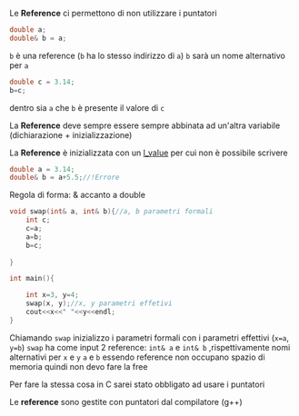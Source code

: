 
Le **Reference** ci permettono di non utilizzare i puntatori
```c++
double a;
double& b = a;
```
`b` è una reference (`b` ha lo stesso indirizzo di `a`)
`b` sarà un nome alternativo per `a` 

```c++
double c = 3.14;
b=c;
```
dentro sia `a` che `b` è presente il valore di `c`

La **Reference** deve sempre essere sempre abbinata ad un'altra variabile (dichiarazione + inizializzazione)

La **Reference** è inizializzata con un [l_value](https://www.oreilly.com/library/view/c-in-a/059600298X/ch03s01.html#:~:text=An%20rvalue%20is%20an%20expression,any%20storage%20associated%20with%20it.) per cui non è possibile scrivere
```c++
double a = 3.14;
double& b = a+5.5;//!Errore
```

Regola di forma: & accanto a double

```c++
void swap(int& a, int& b){//a, b parametri formali
	int c;
	c=a;
	a=b;
	b=c;
	
}

int main(){

	int x=3, y=4;
	swap(x, y);//x, y parametri effetivi
	cout<<x<<" "<<y<<endl;
}
```

Chiamando `swap` inizializzo i parametri formali con i parametri effettivi (`x=a`, `y=b`)
`swap` ha come input 2 reference: `int& a` e `int& b` ,rispettivamente nomi alternativi per `x` e `y`
`a` e `b` essendo reference non occupano spazio di memoria quindi non devo fare la free

Per fare la stessa cosa in C sarei stato obbligato ad usare i puntatori

Le **reference** sono gestite con puntatori dal compilatore (g++)
